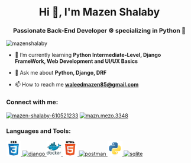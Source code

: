 <h1 align="center">Hi 👋, I'm Mazen Shalaby</h1>
<h3 align="center">Passionate Back-End Developer ⚙️ specializing in Python 🐍</h3>

<p align="left"> <img src="https://komarev.com/ghpvc/?username=mazenshalaby&label=Profile%20views&color=0e75b6&style=flat" alt="mazenshalaby" /> </p>

- 🌱 I’m currently learning **Python Intermediate-Level, Django FrameWork, Web Development and UI/UX Basics**

- 💬 Ask me about **Python, Django, DRF**

- 📫 How to reach me **waleedmazen85@gmail.com**

<h3 align="left">Connect with me:</h3>
<p align="left">
<a href="https://linkedin.com/in/mazen-shalaby-610521233" target="blank"><img align="center" src="https://raw.githubusercontent.com/rahuldkjain/github-profile-readme-generator/master/src/images/icons/Social/linked-in-alt.svg" alt="mazen-shalaby-610521233" height="30" width="40" /></a>
<a href="https://fb.com/mazn.mezo.3348" target="blank"><img align="center" src="https://raw.githubusercontent.com/rahuldkjain/github-profile-readme-generator/master/src/images/icons/Social/facebook.svg" alt="mazn.mezo.3348" height="30" width="40" /></a>
</p>

<h3 align="left">Languages and Tools:</h3>
<p align="left"> <a href="https://www.w3schools.com/css/" target="_blank" rel="noreferrer"> <img src="https://raw.githubusercontent.com/devicons/devicon/master/icons/css3/css3-original-wordmark.svg" alt="css3" width="40" height="40"/> </a> <a href="https://www.djangoproject.com/" target="_blank" rel="noreferrer"> <img src="https://cdn.worldvectorlogo.com/logos/django.svg" alt="django" width="40" height="40"/> </a> <a href="https://www.docker.com/" target="_blank" rel="noreferrer"> <img src="https://raw.githubusercontent.com/devicons/devicon/master/icons/docker/docker-original-wordmark.svg" alt="docker" width="40" height="40"/> </a> <a href="https://www.w3.org/html/" target="_blank" rel="noreferrer"> <img src="https://raw.githubusercontent.com/devicons/devicon/master/icons/html5/html5-original-wordmark.svg" alt="html5" width="40" height="40"/> </a> <a href="https://postman.com" target="_blank" rel="noreferrer"> <img src="https://www.vectorlogo.zone/logos/getpostman/getpostman-icon.svg" alt="postman" width="40" height="40"/> </a> <a href="https://www.python.org" target="_blank" rel="noreferrer"> <img src="https://raw.githubusercontent.com/devicons/devicon/master/icons/python/python-original.svg" alt="python" width="40" height="40"/> </a> <a href="https://www.sqlite.org/" target="_blank" rel="noreferrer"> <img src="https://www.vectorlogo.zone/logos/sqlite/sqlite-icon.svg" alt="sqlite" width="40" height="40"/> </a> </p>
